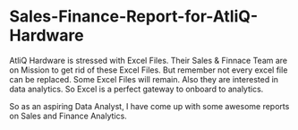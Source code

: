 # Sales-Finance-Report-for-AtliQ-Hardware

AtliQ Hardware is stressed with Excel Files. Their Sales & Finnace Team are on Mission to get rid of these Excel Files. But remember not every excel file
can be replaced. Some Excel Files will remain. Also they are interested in data analytics. So Excel is a perfect gateway to onboard to analytics.

So as an aspiring Data Analyst, I have come up with some awesome reports on Sales and Finance Analytics.
